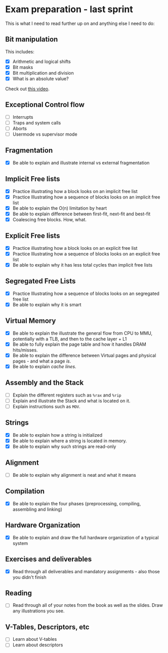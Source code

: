 # Exam preparation - last sprint

This is what I need to read further up on and anything else I need to do:

## Bit manipulation

This includes:

- [X] Arithmetic and logical shifts
- [X] Bit masks
- [X] Bit multiplication and division
- [X] What is an absolute value?

Check out [this video](https://www.youtube.com/watch?v=NLKQEOgBAnw).

## Exceptional Control flow

- [ ] Interrupts
- [ ] Traps and system calls
- [ ] Aborts
- [ ] Usermode vs supervisor mode

## Fragmentation

- [X] Be able to explain and illustrate internal vs external fragmentation

## Implicit Free lists

- [X] Practice illustrating how a block looks on an implicit free list
- [X] Practice Illustrating how a sequence of blocks looks on an implicit free list
- [X] Be able to explain the O(n) limitation by heart
- [X] Be able to explain difference between first-fit, next-fit and best-fit
- [X] Coalescing free blocks. How, what.

## Explicit Free lists

- [X] Practice illustrating how a block looks on an explicit free list
- [X] Practice Illustrating how a sequence of blocks looks on an explicit free list
- [X] Be able to explain why it has less total cycles than implicit free lists

## Segregated Free Lists

- [X] Practice Illustrating how a sequence of blocks looks on an segregated free list
- [X] Be able to explain why it is smart

## Virtual Memory

- [X] Be able to explain the illustrate the general flow from CPU to MMU, potentially with a TLB, and then to the cache layer + L1
- [X] Be able to fully explain the page table and how it handles DRAM hits/misses.
- [X] Be able to explain the difference between Virtual pages and physical pages - and what a page *is*.
- [X] Be able to explain *cache lines*.

## Assembly and the Stack

- [ ] Explain the different registers such as `%rax` and `%rip`
- [ ] Explain and illustrate the Stack and what is located on it.
- [ ] Explain instructions such as `MOV`.

## Strings

- [X] Be able to explain how a string is initialized
- [X] Be able to explain where a string is located in memory.
- [X] Be able to explain why such strings are read-only

## Alignment

- [ ] Be able to explain why alignment is neat and what it means

## Compilation

- [X] Be able to explain the four phases (preprocessing, compiling, assembling and linking)

## Hardware Organization

- [X] Be able to explain and draw the full hardware organization of a typical system

## Exercises and deliverables

- [X] Read through all deliverables and mandatory assignments - also those you didn't finish

## Reading

- [ ] Read through all of your notes from the book as well as the slides. Draw any illustrations you see.

## V-Tables, Descriptors, etc

- [ ] Learn about V-tables
- [ ] Learn about descriptors